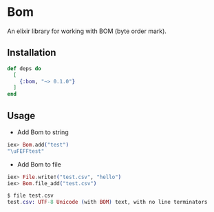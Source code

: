# Bom

An elixir library for working with BOM (byte order mark).

## Installation

```elixir
def deps do
  [
    {:bom, "~> 0.1.0"}
  ]
end
```

## Usage

* Add Bom to string

```elixir
iex> Bom.add("test")
"\uFEFFtest"
```

* Add Bom to file

```elixir
iex> File.write!("test.csv", "hello")
iex> Bom.file_add("test.csv")

$ file test.csv
test.csv: UTF-8 Unicode (with BOM) text, with no line terminators
```
